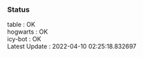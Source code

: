 ### Status


table : OK  
hogwarts : OK  
icy-bot : OK  
Latest Update : 2022-04-10 02:25:18.832697
